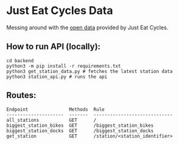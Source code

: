 # Just Eat Cycles Data

Messing around with the [open data](https://edinburghcyclehire.com/open-data) provided by Just Eat Cycles.

## How to run API (locally):

```shell
cd backend
python3 -m pip install -r requirements.txt
python3 get_station_data.py # fetches the latest station data
python3 station_api.py # runs the api
```

## Routes:

```
Endpoint               Methods  Rule
---------------------  -------  -----------------------------
all_stations           GET      /
biggest_station_bikes  GET      /biggest_station_bikes
biggest_station_docks  GET      /biggest_station_docks
get_station            GET      /station/<station_identifier>
```
